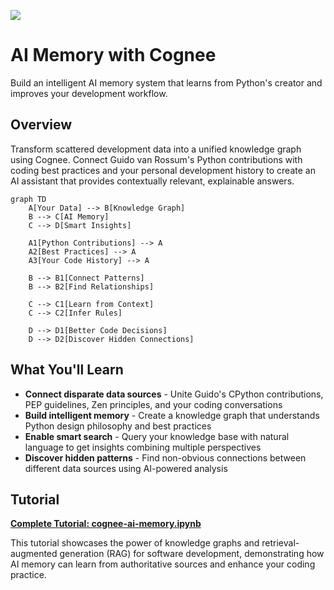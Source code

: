 ![](https://europe-west1-atp-views-tracker.cloudfunctions.net/working-analytics?notebook=tutorials--ai-memory-with-cognee--readme)

# AI Memory with Cognee

Build an intelligent AI memory system that learns from Python's creator and improves your development workflow.

## Overview

Transform scattered development data into a unified knowledge graph using Cognee. Connect Guido van Rossum's Python contributions with coding best practices and your personal development history to create an AI assistant that provides contextually relevant, explainable answers.

```mermaid
graph TD
    A[Your Data] --> B[Knowledge Graph]
    B --> C[AI Memory]
    C --> D[Smart Insights]
    
    A1[Python Contributions] --> A
    A2[Best Practices] --> A
    A3[Your Code History] --> A
    
    B --> B1[Connect Patterns]
    B --> B2[Find Relationships]
    
    C --> C1[Learn from Context]
    C --> C2[Infer Rules]
    
    D --> D1[Better Code Decisions]
    D --> D2[Discover Hidden Connections]
```

## What You'll Learn

- **Connect disparate data sources** - Unite Guido's CPython contributions, PEP guidelines, Zen principles, and your coding conversations
- **Build intelligent memory** - Create a knowledge graph that understands Python design philosophy and best practices  
- **Enable smart search** - Query your knowledge base with natural language to get insights combining multiple perspectives
- **Discover hidden patterns** - Find non-obvious connections between different data sources using AI-powered analysis

## Tutorial

**[Complete Tutorial: cognee-ai-memory.ipynb](./cognee-ai-memory.ipynb)**

This tutorial showcases the power of knowledge graphs and retrieval-augmented generation (RAG) for software development, demonstrating how AI memory can learn from authoritative sources and enhance your coding practice.
